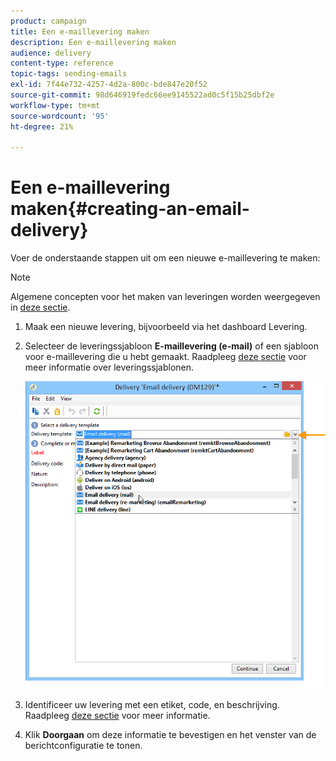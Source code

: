 ```yaml
---
product: campaign
title: Een e-maillevering maken
description: Een e-maillevering maken
audience: delivery
content-type: reference
topic-tags: sending-emails
exl-id: 7f44e732-4257-4d2a-800c-bde847e20f52
source-git-commit: 98d646919fedc66ee9145522ad0c5f15b25dbf2e
workflow-type: tm+mt
source-wordcount: '95'
ht-degree: 21%

---
```


# Een e-maillevering maken{#creating-an-email-delivery}

Voer de onderstaande stappen uit om een nieuwe e-maillevering te maken:

>[!NOTE]
>
>Algemene concepten voor het maken van leveringen worden weergegeven in [deze sectie](../../delivery/using/steps-about-delivery-creation-steps.md).

1. Maak een nieuwe levering, bijvoorbeeld via het dashboard Levering.
1. Selecteer de leveringssjabloon **E-maillevering (e-mail)** of een sjabloon voor e-maillevering die u hebt gemaakt. Raadpleeg [deze sectie](../../delivery/using/about-templates.md) voor meer informatie over leveringssjablonen.

   ![](assets/s_ncs_user_wizard_email01_1.png)

1. Identificeer uw levering met een etiket, code, en beschrijving. Raadpleeg [deze sectie](../../delivery/using/steps-create-and-identify-the-delivery.md#identifying-the-delivery) voor meer informatie.
1. Klik **Doorgaan** om deze informatie te bevestigen en het venster van de berichtconfiguratie te tonen.
